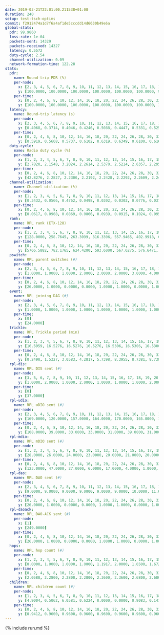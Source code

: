 ```yaml
---
date: 2019-03-21T22:01:00.211538+01:00
duration: 240
setup: test-tsch-optims
commit: f2912474a1d7f6a4af1de5cccdd14d6630b49e6a
global-stats:
  pdr: 99.9860
  loss-rate: 1e-04
  packets-sent: 14329
  packets-received: 14327
  latency: 0.5572
  duty-cycle: 2.54
  channel-utilization: 0.09
  network-formation-time: 122.28
stats:
  pdr:
    name: Round-trip PDR (%)
    per-node:
      x: [2, 3, 4, 5, 6, 7, 8, 9, 10, 11, 12, 13, 14, 15, 16, 17, 18, 19, 20, 21, 22, 23, 24, 25]
      y: [100.0000, 100.0000, 100.0000, 100.0000, 100.0000, 100.0000, 99.8395, 100.0000, 100.0000, 100.0000, 100.0000, 100.0000, 99.8377, 100.0000, 100.0000, 100.0000, 100.0000, 100.0000, 100.0000, 100.0000, 100.0000, 100.0000, 100.0000, 100.0000]
    per-time:
      x: [0, 2, 4, 6, 8, 10, 12, 14, 16, 18, 20, 22, 24, 26, 28, 30, 32, 34, 36, 38, 40, 42, 44, 46, 48, 50, 52, 54, 56, 58, 60, 62, 64, 66, 68, 70, 72, 74, 76, 78, 80, 82, 84, 86, 88, 90, 92, 94, 96, 98, 100, 102, 104, 106, 108, 110, 112, 114, 116, 118, 120, 122, 124, 126, 128, 130, 132, 134, 136, 138, 140, 142, 144, 146, 148, 150, 152, 154, 156, 158, 160, 162, 164, 166, 168, 170, 172, 174, 176, 178, 180, 182, 184, 186, 188, 190, 192, 194, 196, 198, 200, 202, 204, 206, 208, 210, 212, 214, 216, 218, 220, 222, 224, 226, 228, 230, 232, 234, 236, 238]
      y: [100.0000, 100.0000, 100.0000, 100.0000, 100.0000, 100.0000, 100.0000, 100.0000, 100.0000, 100.0000, 100.0000, 100.0000, 100.0000, 100.0000, 100.0000, 100.0000, 100.0000, 100.0000, 100.0000, 100.0000, 100.0000, 100.0000, 100.0000, 100.0000, 100.0000, 100.0000, 100.0000, 100.0000, 100.0000, 100.0000, 100.0000, 99.1667, 100.0000, 100.0000, 100.0000, 100.0000, 100.0000, 100.0000, 99.1667, 100.0000, 100.0000, 100.0000, 100.0000, 100.0000, 100.0000, 100.0000, 100.0000, 100.0000, 100.0000, 100.0000, 100.0000, 100.0000, 100.0000, 100.0000, 100.0000, 100.0000, 100.0000, 100.0000, 100.0000, 100.0000, 100.0000, 100.0000, 100.0000, 100.0000, 100.0000, 100.0000, 100.0000, 100.0000, 100.0000, 100.0000, 100.0000, 100.0000, 100.0000, 100.0000, 100.0000, 100.0000, 100.0000, 100.0000, 100.0000, 100.0000, 100.0000, 100.0000, 100.0000, 100.0000, 100.0000, 100.0000, 100.0000, 100.0000, 100.0000, 100.0000, 100.0000, 100.0000, 100.0000, 100.0000, 100.0000, 100.0000, 100.0000, 100.0000, 100.0000, 100.0000, 100.0000, 100.0000, 100.0000, 100.0000, 100.0000, 100.0000, 100.0000, 100.0000, 100.0000, 100.0000, 100.0000, 100.0000, 100.0000, 100.0000, 100.0000, 100.0000, 100.0000, 100.0000, 100.0000, 100.0000]
  latency:
    name: Round-trip latency (s)
    per-node:
      x: [2, 3, 4, 5, 6, 7, 8, 9, 10, 11, 12, 13, 14, 15, 16, 17, 18, 19, 20, 21, 22, 23, 24, 25]
      y: [0.4068, 0.3714, 0.4046, 0.4246, 0.5088, 0.4447, 0.5331, 0.5257, 0.5106, 0.6002, 0.5219, 0.4559, 0.6169, 0.5417, 0.5635, 0.5588, 0.6176, 0.6332, 0.6000, 0.6322, 0.6529, 0.7541, 0.7709, 0.7117]
    per-time:
      x: [0, 2, 4, 6, 8, 10, 12, 14, 16, 18, 20, 22, 24, 26, 28, 30, 32, 34, 36, 38, 40, 42, 44, 46, 48, 50, 52, 54, 56, 58, 60, 62, 64, 66, 68, 70, 72, 74, 76, 78, 80, 82, 84, 86, 88, 90, 92, 94, 96, 98, 100, 102, 104, 106, 108, 110, 112, 114, 116, 118, 120, 122, 124, 126, 128, 130, 132, 134, 136, 138, 140, 142, 144, 146, 148, 150, 152, 154, 156, 158, 160, 162, 164, 166, 168, 170, 172, 174, 176, 178, 180, 182, 184, 186, 188, 190, 192, 194, 196, 198, 200, 202, 204, 206, 208, 210, 212, 214, 216, 218, 220, 222, 224, 226, 228, 230, 232, 234, 236, 238]
      y: [0.5919, 0.5668, 0.5737, 0.6102, 0.6319, 0.6349, 0.6100, 0.6162, 0.5908, 0.6210, 0.6036, 0.5945, 0.5843, 0.6099, 0.5963, 0.6122, 0.5947, 0.5938, 0.5803, 0.5892, 0.5742, 0.5759, 0.5807, 0.6040, 0.5590, 0.5849, 0.5669, 0.5536, 0.5901, 0.5437, 0.5552, 0.5947, 0.5814, 0.5843, 0.5738, 0.5503, 0.5777, 0.5607, 0.5429, 0.5695, 0.5702, 0.5735, 0.5614, 0.5821, 0.5626, 0.5627, 0.5597, 0.5648, 0.5476, 0.5567, 0.5665, 0.5697, 0.5597, 0.5714, 0.5658, 0.5522, 0.5518, 0.5485, 0.5746, 0.5355, 0.5450, 0.5717, 0.5581, 0.5531, 0.5705, 0.5543, 0.5417, 0.5502, 0.5541, 0.5473, 0.5593, 0.5369, 0.5559, 0.5349, 0.5493, 0.5546, 0.5531, 0.5564, 0.5332, 0.5438, 0.5452, 0.5484, 0.5421, 0.5385, 0.5290, 0.5263, 0.5315, 0.5400, 0.5448, 0.5415, 0.5216, 0.5386, 0.5360, 0.5284, 0.5248, 0.5309, 0.5345, 0.5186, 0.5252, 0.5263, 0.5438, 0.5327, 0.5054, 0.5201, 0.5159, 0.5288, 0.5212, 0.5278, 0.5236, 0.5226, 0.5200, 0.5240, 0.5303, 0.5243, 0.5313, 0.5158, 0.5268, 0.5230, 0.5346, 0.4912]
  duty-cycle:
    name: Radio duty cycle (%)
    per-node:
      x: [1, 2, 3, 4, 5, 6, 7, 8, 9, 10, 11, 12, 13, 14, 15, 16, 17, 18, 19, 20, 21, 22, 23, 24, 25]
      y: [2.7820, 2.1548, 3.2024, 2.2614, 2.5370, 2.5214, 2.6357, 2.2956, 2.3511, 2.3298, 2.4279, 2.4311, 2.8477, 2.4842, 2.6767, 2.4170, 2.4045, 2.4731, 2.5957, 2.7988, 2.5318, 2.5645, 2.5380, 2.7000, 2.6000]
    per-time:
      x: [0, 2, 4, 6, 8, 10, 12, 14, 16, 18, 20, 22, 24, 26, 28, 30, 32, 34, 36, 38, 40, 42, 44, 46, 48, 50, 52, 54, 56, 58, 60, 62, 64, 66, 68, 70, 72, 74, 76, 78, 80, 82, 84, 86, 88, 90, 92, 94, 96, 98, 100, 102, 104, 106, 108, 110, 112, 114, 116, 118, 120, 122, 124, 126, 128, 130, 132, 134, 136, 138, 140, 142, 144, 146, 148, 150, 152, 154, 156, 158, 160, 162, 164, 166, 168, 170, 172, 174, 176, 178, 180, 182, 184, 186, 188, 190, 192, 194, 196, 198, 200, 202, 204, 206, 208, 210, 212, 214, 216, 218, 220, 222, 224, 226, 228, 230, 232, 234, 236, 238, 240]
      y: [42.8276, 2.2827, 2.2300, 2.2192, 2.2428, 2.2292, 2.2609, 2.2438, 2.2585, 2.2380, 2.2331, 2.2316, 2.2359, 2.2249, 2.2603, 2.2475, 2.2457, 2.2159, 2.2327, 2.2263, 2.2253, 2.2115, 2.2231, 2.2134, 2.2381, 2.1980, 2.2143, 2.2026, 2.1980, 2.2417, 2.1785, 2.2072, 2.2178, 2.2050, 2.2033, 2.1957, 2.1795, 2.2127, 2.1995, 2.1872, 2.2038, 2.2125, 2.2237, 2.2262, 2.2100, 2.2027, 2.2135, 2.1910, 2.2082, 2.2057, 2.2108, 2.2116, 2.2165, 2.2087, 2.2218, 2.2087, 2.1966, 2.2182, 2.2115, 2.2181, 2.1964, 2.1957, 2.2190, 2.2148, 2.2060, 2.1962, 2.2056, 2.2016, 2.1912, 2.1958, 2.2017, 2.2024, 2.2010, 2.2232, 2.1863, 2.1927, 2.2169, 2.2069, 2.2256, 2.1856, 2.1939, 2.1999, 2.1929, 2.1904, 2.1986, 2.1999, 2.1979, 2.1971, 2.1916, 2.1913, 2.1979, 2.1754, 2.1814, 2.1866, 2.1829, 2.1802, 2.1845, 2.1854, 2.1730, 2.1970, 2.1933, 2.1996, 2.1910, 2.1856, 2.1716, 2.1781, 2.1887, 2.1862, 2.1814, 2.1839, 2.1760, 2.1721, 2.1721, 2.1894, 2.1814, 2.1823, 2.1764, 2.1945, 2.1725, 2.1881, 2.1677]
  channel-utilization:
    name: Channel utilization (%)
    per-node:
      x: [1, 2, 3, 4, 5, 6, 7, 8, 9, 10, 11, 12, 13, 14, 15, 16, 17, 18, 19, 20, 21, 22, 23, 24, 25]
      y: [0.3432, 0.0566, 0.4762, 0.0498, 0.0302, 0.0302, 0.0776, 0.0378, 0.0397, 0.0690, 0.0324, 0.0493, 0.1747, 0.0312, 0.1581, 0.0520, 0.0544, 0.0488, 0.0448, 0.1050, 0.0385, 0.0321, 0.0333, 0.0309, 0.0324]
    per-time:
      x: [0, 2, 4, 6, 8, 10, 12, 14, 16, 18, 20, 22, 24, 26, 28, 30, 32, 34, 36, 38, 40, 42, 44, 46, 48, 50, 52, 54, 56, 58, 60, 62, 64, 66, 68, 70, 72, 74, 76, 78, 80, 82, 84, 86, 88, 90, 92, 94, 96, 98, 100, 102, 104, 106, 108, 110, 112, 114, 116, 118, 120, 122, 124, 126, 128, 130, 132, 134, 136, 138, 140, 142, 144, 146, 148, 150, 152, 154, 156, 158, 160, 162, 164, 166, 168, 170, 172, 174, 176, 178, 180, 182, 184, 186, 188, 190, 192, 194, 196, 198, 200, 202, 204, 206, 208, 210, 212, 214, 216, 218, 220, 222, 224, 226, 228, 230, 232, 234, 236, 238, 240]
      y: [0.0617, 0.0968, 0.0869, 0.0866, 0.0939, 0.0915, 0.1024, 0.0959, 0.0982, 0.0938, 0.0938, 0.0924, 0.0936, 0.0901, 0.1007, 0.0965, 0.0954, 0.0865, 0.0938, 0.0906, 0.0910, 0.0869, 0.0890, 0.0865, 0.0939, 0.0820, 0.0884, 0.0844, 0.0826, 0.0962, 0.0782, 0.0858, 0.0891, 0.0851, 0.0837, 0.0819, 0.0767, 0.0882, 0.0831, 0.0784, 0.0841, 0.0860, 0.0884, 0.0892, 0.0859, 0.0837, 0.0859, 0.0804, 0.0852, 0.0818, 0.0852, 0.0855, 0.0867, 0.0842, 0.0887, 0.0839, 0.0819, 0.0863, 0.0840, 0.0873, 0.0793, 0.0812, 0.0892, 0.0873, 0.0869, 0.0828, 0.0853, 0.0837, 0.0813, 0.0834, 0.0841, 0.0849, 0.0840, 0.0916, 0.0818, 0.0798, 0.0884, 0.0839, 0.0915, 0.0804, 0.0824, 0.0855, 0.0811, 0.0819, 0.0823, 0.0845, 0.0838, 0.0822, 0.0820, 0.0841, 0.0850, 0.0793, 0.0782, 0.0814, 0.0789, 0.0776, 0.0824, 0.0825, 0.0795, 0.0852, 0.0843, 0.0869, 0.0840, 0.0802, 0.0806, 0.0803, 0.0842, 0.0836, 0.0810, 0.0831, 0.0801, 0.0782, 0.0774, 0.0839, 0.0811, 0.0816, 0.0795, 0.0842, 0.0783, 0.0815, 0.0745]
  rank:
    name: RPL rank (ETX-128)
    per-node:
      x: [1, 2, 3, 4, 5, 6, 7, 8, 9, 10, 11, 12, 13, 14, 15, 16, 17, 18, 19, 20, 21, 22, 23, 24, 25]
      y: [128.0000, 258.7645, 263.3099, 316.3306, 557.9465, 402.9918, 628.0165, 420.1434, 531.8408, 449.1057, 585.7837, 669.4856, 409.4174, 589.2590, 720.2459, 777.3086, 481.1844, 600.0239, 603.2218, 562.3210, 618.6763, 662.6506, 732.2886, 744.9352, 779.1205]
    per-time:
      x: [0, 2, 4, 6, 8, 10, 12, 14, 16, 18, 20, 22, 24, 26, 28, 30, 32, 34, 36, 38, 40, 42, 44, 46, 48, 50, 52, 54, 56, 58, 60, 62, 64, 66, 68, 70, 72, 74, 76, 78, 80, 82, 84, 86, 88, 90, 92, 94, 96, 98, 100, 102, 104, 106, 108, 110, 112, 114, 116, 118, 120, 122, 124, 126, 128, 130, 132, 134, 136, 138, 140, 142, 144, 146, 148, 150, 152, 154, 156, 158, 160, 162, 164, 166, 168, 170, 172, 174, 176, 178, 180, 182, 184, 186, 188, 190, 192, 194, 196, 198, 200, 202, 204, 206, 208, 210, 212, 214, 216, 218, 220, 222, 224, 226, 228, 230, 232, 234, 236, 238, 240]
      y: [5766.5882, 782.1765, 624.4200, 593.6000, 567.6275, 576.6471, 604.3600, 585.8627, 540.6078, 526.4800, 561.5200, 548.6000, 557.9412, 551.0392, 574.5490, 549.4200, 547.8800, 542.7200, 545.4000, 531.9811, 510.5400, 510.5000, 516.6000, 508.8431, 511.5400, 513.8627, 513.9600, 526.5200, 523.8077, 515.3137, 502.3400, 508.9434, 508.0800, 509.5882, 517.3600, 517.3077, 502.4118, 505.1765, 497.3333, 490.0769, 478.3600, 474.1600, 480.7600, 487.2000, 481.3137, 472.9000, 475.4600, 481.5000, 482.3333, 462.3800, 467.0192, 460.4400, 456.5800, 460.0000, 447.7000, 442.3400, 442.9000, 439.1400, 448.0980, 461.5000, 474.9020, 469.9200, 478.4600, 482.7170, 469.5962, 463.9800, 463.1765, 447.7600, 453.0000, 452.9020, 447.5800, 447.6000, 444.7000, 457.9231, 456.8039, 448.3600, 452.2200, 452.8600, 450.8824, 443.5400, 449.4314, 450.3846, 444.6400, 450.1800, 452.5200, 447.3725, 443.2800, 444.6200, 446.3725, 447.0588, 446.6667, 446.1961, 443.6038, 446.0400, 449.4200, 450.1961, 440.8600, 439.5600, 440.1200, 448.2941, 446.7059, 451.5000, 450.7647, 442.8800, 448.7000, 442.7600, 449.3922, 446.9038, 440.6078, 448.0377, 438.3200, 434.7800, 432.5400, 439.9600, 442.6471, 436.8627, 437.7000, 440.7843, 437.6538, 446.0600, 443.5200]
  pswitch:
    name: RPL parent switches (#)
    per-node:
      x: [2, 3, 4, 5, 6, 7, 8, 9, 10, 11, 12, 13, 14, 15, 16, 17, 18, 19, 20, 21, 22, 23, 24, 25]
      y: [1.0000, 1.0000, 1.0000, 2.0000, 2.0000, 2.0000, 3.0000, 4.0000, 5.0000, 5.0000, 2.0000, 1.0000, 10.0000, 3.0000, 2.0000, 3.0000, 10.0000, 8.0000, 3.0000, 1.0000, 9.0000, 6.0000, 7.0000, 9.0000]
    per-time:
      x: [0, 2, 4, 6, 8, 10, 12, 14, 16, 18, 20, 22, 24, 26, 28, 30, 32, 34, 36, 38, 40, 42, 44, 46, 48, 50, 52, 54, 56, 58, 60, 62, 64, 66, 68, 70, 72, 74, 76, 78, 80, 82, 84, 86, 88, 90, 92, 94, 96, 98, 100, 102, 104, 106, 108, 110, 112, 114, 116, 118, 120, 122, 124, 126, 128, 130, 132, 134, 136, 138, 140, 142, 144, 146, 148, 150, 152, 154, 156, 158, 160, 162, 164, 166, 168, 170, 172, 174, 176, 178, 180, 182, 184, 186, 188, 190, 192, 194, 196, 198, 200, 202, 204, 206, 208, 210, 212, 214, 216, 218, 220, 222, 224, 226, 228, 230, 232, 234, 236]
      y: [26.0000, 1.0000, 0.0000, 0.0000, 1.0000, 1.0000, 0.0000, 1.0000, 1.0000, 0.0000, 0.0000, 0.0000, 1.0000, 1.0000, 1.0000, 0.0000, 0.0000, 0.0000, 0.0000, 3.0000, 0.0000, 2.0000, 0.0000, 1.0000, 0.0000, 1.0000, 0.0000, 0.0000, 2.0000, 1.0000, 0.0000, 3.0000, 0.0000, 1.0000, 0.0000, 2.0000, 1.0000, 1.0000, 1.0000, 2.0000, 0.0000, 0.0000, 0.0000, 0.0000, 1.0000, 0.0000, 0.0000, 0.0000, 1.0000, 0.0000, 2.0000, 0.0000, 0.0000, 1.0000, 0.0000, 0.0000, 0.0000, 0.0000, 1.0000, 0.0000, 1.0000, 0.0000, 0.0000, 3.0000, 2.0000, 0.0000, 1.0000, 0.0000, 0.0000, 1.0000, 0.0000, 0.0000, 0.0000, 2.0000, 1.0000, 0.0000, 0.0000, 0.0000, 1.0000, 0.0000, 1.0000, 2.0000, 0.0000, 0.0000, 0.0000, 1.0000, 0.0000, 0.0000, 1.0000, 1.0000, 1.0000, 1.0000, 3.0000, 0.0000, 0.0000, 1.0000, 0.0000, 0.0000, 0.0000, 1.0000, 1.0000, 0.0000, 1.0000, 0.0000, 0.0000, 0.0000, 1.0000, 2.0000, 1.0000, 3.0000, 0.0000, 0.0000, 0.0000, 0.0000, 1.0000, 1.0000, 0.0000, 1.0000, 2.0000]
  event:
    name: RPL joining DAG (#)
    per-node:
      x: [2, 3, 4, 5, 6, 7, 8, 9, 10, 11, 12, 13, 14, 15, 16, 17, 18, 19, 20, 21, 22, 23, 24, 25]
      y: [1.0000, 1.0000, 1.0000, 1.0000, 1.0000, 1.0000, 1.0000, 1.0000, 1.0000, 1.0000, 1.0000, 1.0000, 1.0000, 1.0000, 1.0000, 1.0000, 1.0000, 1.0000, 1.0000, 1.0000, 1.0000, 1.0000, 1.0000, 1.0000]
    per-time:
      x: [0]
      y: [24.0000]
  trickle:
    name: RPL Trickle period (min)
    per-node:
      x: [1, 2, 3, 4, 5, 6, 7, 8, 9, 10, 11, 12, 13, 14, 15, 16, 17, 18, 19, 20, 21, 22, 23, 24, 25]
      y: [16.5959, 16.5276, 16.5276, 16.5276, 16.5306, 16.5306, 16.5306, 16.5421, 16.5384, 16.5430, 16.6094, 16.4590, 16.5267, 16.5608, 16.3087, 16.5306, 16.5057, 16.5075, 16.5131, 16.4599, 16.4387, 16.5696, 15.7660, 15.7945, 15.7893]
    per-time:
      x: [0, 2, 4, 6, 8, 10, 12, 14, 16, 18, 20, 22, 24, 26, 28, 30, 32, 34, 36, 38, 40, 42, 44, 46, 48, 50, 52, 54, 56, 58, 60, 62, 64, 66, 68, 70, 72, 74, 76, 78, 80, 82, 84, 86, 88, 90, 92, 94, 96, 98, 100, 102, 104, 106, 108, 110, 112, 114, 116, 118, 120, 122, 124, 126, 128, 130, 132, 134, 136, 138, 140, 142, 144, 146, 148, 150, 152, 154, 156, 158, 160, 162, 164, 166, 168, 170, 172, 174, 176, 178, 180, 182, 184, 186, 188, 190, 192, 194, 196, 198, 200, 202, 204, 206, 208, 210, 212, 214, 216, 218, 220, 222, 224, 226, 228, 230, 232, 234, 236, 238, 240]
      y: [0.2490, 1.5327, 3.0583, 4.2817, 5.7398, 8.3955, 8.7381, 8.7381, 8.4088, 14.1230, 15.6849, 15.9034, 16.0199, 16.4483, 16.4483, 16.4277, 16.4277, 17.1267, 17.4763, 17.4763, 17.4763, 17.4763, 17.4763, 17.4763, 17.4763, 17.4763, 17.4763, 17.4763, 17.4763, 17.4763, 17.4763, 17.4763, 17.4763, 17.4763, 17.4763, 17.4763, 17.4763, 17.4763, 17.4763, 17.4763, 17.4763, 17.4763, 17.4763, 17.4763, 17.4763, 17.4763, 17.4763, 17.4763, 17.4763, 17.4763, 17.4763, 17.4763, 17.4763, 17.4763, 17.4763, 17.4763, 17.4763, 17.4763, 17.4763, 17.4763, 17.4763, 17.4763, 17.4763, 17.4763, 17.4763, 17.4763, 17.4763, 17.4763, 17.4763, 17.4763, 17.4763, 17.4763, 17.4763, 17.4763, 17.4763, 17.4763, 17.4763, 17.4763, 17.4763, 17.4763, 17.4763, 17.4763, 17.4763, 17.4763, 17.4763, 17.4763, 17.4763, 17.4763, 17.4763, 17.4763, 17.4763, 17.4763, 17.4763, 17.4763, 17.4763, 17.4763, 17.4763, 17.4763, 17.4763, 17.4763, 17.4763, 17.4763, 17.4763, 17.4763, 17.4763, 17.4763, 17.4763, 17.4763, 17.4763, 17.4763, 17.4763, 17.4763, 17.4763, 17.4763, 17.4763, 17.4763, 17.4763, 17.4763, 17.4763, 17.4763, 17.4763]
  rpl-dis:
    name: RPL DIS sent (#)
    per-node:
      x: [3, 5, 6, 7, 8, 9, 10, 11, 12, 13, 14, 15, 16, 17, 18, 19, 20, 21, 22, 23, 24, 25]
      y: [1.0000, 2.0000, 1.0000, 2.0000, 1.0000, 1.0000, 1.0000, 2.0000, 1.0000, 1.0000, 2.0000, 2.0000, 2.0000, 1.0000, 2.0000, 2.0000, 2.0000, 3.0000, 1.0000, 2.0000, 3.0000, 2.0000]
    per-time:
      x: [0]
      y: [37.0000]
  rpl-udio:
    name: RPL uDIO sent (#)
    per-node:
      x: [2, 3, 4, 5, 6, 7, 8, 9, 10, 11, 12, 13, 14, 15, 16, 17, 18, 19, 20, 21, 22, 23, 24, 25]
      y: [169.0000, 120.0000, 157.0000, 164.0000, 170.0000, 165.0000, 169.0000, 167.0000, 175.0000, 173.0000, 174.0000, 148.0000, 166.0000, 163.0000, 173.0000, 167.0000, 166.0000, 166.0000, 155.0000, 171.0000, 167.0000, 169.0000, 166.0000, 165.0000]
    per-time:
      x: [0, 2, 4, 6, 8, 10, 12, 14, 16, 18, 20, 22, 24, 26, 28, 30, 32, 34, 36, 38, 40, 42, 44, 46, 48, 50, 52, 54, 56, 58, 60, 62, 64, 66, 68, 70, 72, 74, 76, 78, 80, 82, 84, 86, 88, 90, 92, 94, 96, 98, 100, 102, 104, 106, 108, 110, 112, 114, 116, 118, 120, 122, 124, 126, 128, 130, 132, 134, 136, 138, 140, 142, 144, 146, 148, 150, 152, 154, 156, 158, 160, 162, 164, 166, 168, 170, 172, 174, 176, 178, 180, 182, 184, 186, 188, 190, 192, 194, 196, 198, 200, 202, 204, 206, 208, 210, 212, 214, 216, 218, 220, 222, 224, 226, 228, 230, 232, 234, 236, 238, 240]
      y: [108.0000, 39.0000, 33.0000, 33.0000, 31.0000, 39.0000, 31.0000, 28.0000, 37.0000, 34.0000, 34.0000, 35.0000, 36.0000, 30.0000, 31.0000, 40.0000, 33.0000, 33.0000, 32.0000, 32.0000, 30.0000, 32.0000, 35.0000, 36.0000, 26.0000, 33.0000, 30.0000, 30.0000, 28.0000, 31.0000, 34.0000, 28.0000, 36.0000, 33.0000, 31.0000, 33.0000, 32.0000, 35.0000, 33.0000, 29.0000, 30.0000, 32.0000, 34.0000, 30.0000, 32.0000, 32.0000, 35.0000, 30.0000, 33.0000, 29.0000, 31.0000, 33.0000, 30.0000, 34.0000, 34.0000, 32.0000, 31.0000, 27.0000, 32.0000, 32.0000, 28.0000, 39.0000, 31.0000, 30.0000, 36.0000, 31.0000, 32.0000, 32.0000, 31.0000, 34.0000, 30.0000, 31.0000, 34.0000, 38.0000, 29.0000, 34.0000, 32.0000, 33.0000, 34.0000, 28.0000, 32.0000, 35.0000, 30.0000, 35.0000, 32.0000, 31.0000, 37.0000, 31.0000, 32.0000, 27.0000, 32.0000, 34.0000, 32.0000, 26.0000, 34.0000, 33.0000, 27.0000, 33.0000, 31.0000, 35.0000, 30.0000, 38.0000, 27.0000, 33.0000, 29.0000, 32.0000, 32.0000, 33.0000, 35.0000, 30.0000, 26.0000, 31.0000, 34.0000, 30.0000, 31.0000, 31.0000, 32.0000, 37.0000, 26.0000, 32.0000, 13.0000]
  rpl-mdio:
    name: RPL mDIO sent (#)
    per-node:
      x: [1, 2, 3, 4, 5, 6, 7, 8, 9, 10, 11, 12, 13, 14, 15, 16, 17, 18, 19, 20, 21, 22, 23, 24, 25]
      y: [28.0000, 26.0000, 24.0000, 23.0000, 20.0000, 21.0000, 20.0000, 20.0000, 22.0000, 24.0000, 20.0000, 22.0000, 21.0000, 21.0000, 25.0000, 22.0000, 21.0000, 24.0000, 23.0000, 24.0000, 25.0000, 23.0000, 29.0000, 28.0000, 27.0000]
    per-time:
      x: [0, 2, 4, 6, 8, 10, 12, 14, 16, 18, 20, 22, 24, 26, 28, 30, 32, 34, 36, 38, 40, 42, 44, 46, 48, 50, 52, 54, 56, 58, 60, 62, 64, 66, 68, 70, 72, 74, 76, 78, 80, 82, 84, 86, 88, 90, 92, 94, 96, 98, 100, 102, 104, 106, 108, 110, 112, 114, 116, 118, 120, 122, 124, 126, 128, 130, 132, 134, 136, 138, 140, 142, 144, 146, 148, 150, 152, 154, 156, 158, 160, 162, 164, 166, 168, 170, 172, 174, 176, 178, 180, 182, 184, 186, 188, 190, 192, 194, 196, 198, 200, 202, 204, 206, 208, 210, 212, 214, 216, 218, 220, 222, 224, 226, 228, 230, 232, 234, 236, 238, 240]
      y: [123.0000, 47.0000, 27.0000, 6.0000, 17.0000, 4.0000, 1.0000, 8.0000, 18.0000, 12.0000, 3.0000, 0.0000, 2.0000, 4.0000, 6.0000, 5.0000, 5.0000, 6.0000, 0.0000, 0.0000, 0.0000, 0.0000, 6.0000, 5.0000, 10.0000, 4.0000, 0.0000, 0.0000, 0.0000, 0.0000, 0.0000, 8.0000, 2.0000, 7.0000, 5.0000, 3.0000, 0.0000, 0.0000, 0.0000, 2.0000, 5.0000, 5.0000, 7.0000, 5.0000, 1.0000, 0.0000, 0.0000, 0.0000, 1.0000, 12.0000, 3.0000, 5.0000, 4.0000, 0.0000, 0.0000, 0.0000, 0.0000, 9.0000, 7.0000, 2.0000, 6.0000, 1.0000, 0.0000, 0.0000, 0.0000, 0.0000, 6.0000, 7.0000, 2.0000, 8.0000, 2.0000, 0.0000, 0.0000, 0.0000, 2.0000, 6.0000, 2.0000, 8.0000, 6.0000, 1.0000, 0.0000, 0.0000, 0.0000, 4.0000, 3.0000, 6.0000, 9.0000, 3.0000, 0.0000, 0.0000, 0.0000, 0.0000, 4.0000, 4.0000, 8.0000, 6.0000, 3.0000, 0.0000, 0.0000, 0.0000, 1.0000, 5.0000, 5.0000, 8.0000, 5.0000, 1.0000, 0.0000, 0.0000, 0.0000, 1.0000, 7.0000, 4.0000, 7.0000, 5.0000, 1.0000, 0.0000, 0.0000, 0.0000, 5.0000, 2.0000, 7.0000]
  rpl-dao:
    name: RPL DAO sent (#)
    per-node:
      x: [2, 3, 4, 5, 6, 7, 8, 9, 10, 11, 12, 13, 14, 15, 16, 17, 18, 19, 20, 21, 22, 23, 24, 25]
      y: [9.0000, 9.0000, 9.0000, 9.0000, 9.0000, 9.0000, 10.0000, 11.0000, 11.0000, 11.0000, 10.0000, 9.0000, 12.0000, 10.0000, 9.0000, 10.0000, 12.0000, 13.0000, 10.0000, 9.0000, 13.0000, 11.0000, 11.0000, 13.0000]
    per-time:
      x: [0, 2, 4, 6, 8, 10, 12, 14, 16, 18, 20, 22, 24, 26, 28, 30, 32, 34, 36, 38, 40, 42, 44, 46, 48, 50, 52, 54, 56, 58, 60, 62, 64, 66, 68, 70, 72, 74, 76, 78, 80, 82, 84, 86, 88, 90, 92, 94, 96, 98, 100, 102, 104, 106, 108, 110, 112, 114, 116, 118, 120, 122, 124, 126, 128, 130, 132, 134, 136, 138, 140, 142, 144, 146, 148, 150, 152, 154, 156, 158, 160, 162, 164, 166, 168, 170, 172, 174, 176, 178, 180, 182, 184, 186, 188, 190, 192, 194, 196, 198, 200, 202, 204, 206, 208, 210, 212, 214, 216, 218, 220, 222, 224, 226, 228, 230, 232, 234, 236, 238, 240]
      y: [26.0000, 1.0000, 0.0000, 0.0000, 1.0000, 1.0000, 0.0000, 1.0000, 1.0000, 0.0000, 0.0000, 0.0000, 1.0000, 1.0000, 17.0000, 2.0000, 0.0000, 0.0000, 1.0000, 3.0000, 1.0000, 1.0000, 1.0000, 1.0000, 0.0000, 1.0000, 0.0000, 1.0000, 12.0000, 6.0000, 0.0000, 3.0000, 0.0000, 1.0000, 0.0000, 2.0000, 2.0000, 2.0000, 1.0000, 2.0000, 1.0000, 0.0000, 6.0000, 7.0000, 1.0000, 0.0000, 1.0000, 0.0000, 1.0000, 1.0000, 3.0000, 1.0000, 1.0000, 3.0000, 1.0000, 0.0000, 2.0000, 10.0000, 2.0000, 0.0000, 2.0000, 0.0000, 0.0000, 4.0000, 2.0000, 1.0000, 3.0000, 1.0000, 1.0000, 1.0000, 1.0000, 6.0000, 3.0000, 3.0000, 1.0000, 0.0000, 0.0000, 2.0000, 4.0000, 0.0000, 3.0000, 3.0000, 1.0000, 0.0000, 2.0000, 5.0000, 3.0000, 1.0000, 3.0000, 1.0000, 1.0000, 2.0000, 4.0000, 1.0000, 0.0000, 3.0000, 1.0000, 0.0000, 1.0000, 4.0000, 5.0000, 1.0000, 2.0000, 1.0000, 1.0000, 2.0000, 4.0000, 3.0000, 1.0000, 4.0000, 1.0000, 1.0000, 0.0000, 1.0000, 7.0000, 2.0000, 0.0000, 1.0000, 2.0000, 1.0000, 1.0000]
  rpl-daoack:
    name: RPL DAO-ACK sent (#)
    per-node:
      x: [1]
      y: [249.0000]
    per-time:
      x: [0, 2, 4, 6, 8, 10, 12, 14, 16, 18, 20, 22, 24, 26, 28, 30, 32, 34, 36, 38, 40, 42, 44, 46, 48, 50, 52, 54, 56, 58, 60, 62, 64, 66, 68, 70, 72, 74, 76, 78, 80, 82, 84, 86, 88, 90, 92, 94, 96, 98, 100, 102, 104, 106, 108, 110, 112, 114, 116, 118, 120, 122, 124, 126, 128, 130, 132, 134, 136, 138, 140, 142, 144, 146, 148, 150, 152, 154, 156, 158, 160, 162, 164, 166, 168, 170, 172, 174, 176, 178, 180, 182, 184, 186, 188, 190, 192, 194, 196, 198, 200, 202, 204, 206, 208, 210, 212, 214, 216, 218, 220, 222, 224, 226, 228, 230, 232, 234, 236, 238, 240]
      y: [26.0000, 1.0000, 0.0000, 0.0000, 1.0000, 1.0000, 0.0000, 1.0000, 1.0000, 0.0000, 0.0000, 0.0000, 1.0000, 1.0000, 17.0000, 2.0000, 0.0000, 0.0000, 1.0000, 3.0000, 1.0000, 1.0000, 1.0000, 1.0000, 0.0000, 1.0000, 0.0000, 1.0000, 12.0000, 6.0000, 0.0000, 3.0000, 0.0000, 1.0000, 0.0000, 2.0000, 2.0000, 2.0000, 1.0000, 2.0000, 1.0000, 0.0000, 6.0000, 7.0000, 1.0000, 0.0000, 1.0000, 0.0000, 1.0000, 1.0000, 3.0000, 1.0000, 1.0000, 3.0000, 1.0000, 0.0000, 2.0000, 10.0000, 2.0000, 0.0000, 2.0000, 0.0000, 0.0000, 4.0000, 2.0000, 1.0000, 3.0000, 1.0000, 1.0000, 1.0000, 1.0000, 6.0000, 3.0000, 3.0000, 1.0000, 0.0000, 0.0000, 2.0000, 4.0000, 0.0000, 3.0000, 3.0000, 1.0000, 0.0000, 2.0000, 5.0000, 3.0000, 1.0000, 3.0000, 1.0000, 1.0000, 2.0000, 4.0000, 1.0000, 0.0000, 3.0000, 1.0000, 0.0000, 1.0000, 4.0000, 5.0000, 1.0000, 2.0000, 1.0000, 1.0000, 2.0000, 4.0000, 3.0000, 1.0000, 4.0000, 1.0000, 1.0000, 0.0000, 1.0000, 7.0000, 2.0000, 0.0000, 1.0000, 2.0000, 1.0000, 1.0000]
  hops:
    name: RPL hop count (#)
    per-node:
      x: [1, 2, 3, 4, 5, 6, 7, 8, 9, 10, 11, 12, 13, 14, 15, 16, 17, 18, 19, 20, 21, 22, 23, 24, 25]
      y: [0.0000, 1.0000, 1.0000, 1.0000, 1.1917, 2.0000, 1.6500, 1.6722, 2.4458, 1.5809, 2.7375, 2.0000, 2.0000, 2.6722, 2.2917, 2.0000, 2.3320, 3.2863, 3.2042, 3.0042, 3.2917, 3.1000, 4.1250, 4.0958, 4.1500]
    per-time:
      x: [0, 2, 4, 6, 8, 10, 12, 14, 16, 18, 20, 22, 24, 26, 28, 30, 32, 34, 36, 38, 40, 42, 44, 46, 48, 50, 52, 54, 56, 58, 60, 62, 64, 66, 68, 70, 72, 74, 76, 78, 80, 82, 84, 86, 88, 90, 92, 94, 96, 98, 100, 102, 104, 106, 108, 110, 112, 114, 116, 118, 120, 122, 124, 126, 128, 130, 132, 134, 136, 138, 140, 142, 144, 146, 148, 150, 152, 154, 156, 158, 160, 162, 164, 166, 168, 170, 172, 174, 176, 178, 180, 182, 184, 186, 188, 190, 192, 194, 196, 198, 200, 202, 204, 206, 208, 210, 212, 214, 216, 218, 220, 222, 224, 226, 228, 230, 232, 234, 236, 238, 240]
      y: [2.0588, 2.2800, 2.2800, 2.2800, 2.3600, 2.3600, 2.6800, 2.6800, 2.5200, 2.4800, 2.4800, 2.4800, 2.4800, 2.4400, 2.4800, 2.5200, 2.5200, 2.5200, 2.5200, 2.5200, 2.5200, 2.4800, 2.4400, 2.4200, 2.4000, 2.4000, 2.3200, 2.3200, 2.3000, 2.2400, 2.2400, 2.2800, 2.3200, 2.3000, 2.2800, 2.2400, 2.2000, 2.1600, 2.2000, 2.2200, 2.2400, 2.2400, 2.2400, 2.2400, 2.2600, 2.2800, 2.2800, 2.2800, 2.2800, 2.2800, 2.3000, 2.3200, 2.3200, 2.3200, 2.3200, 2.3200, 2.3200, 2.3200, 2.3200, 2.3200, 2.3200, 2.3200, 2.3200, 2.3200, 2.3200, 2.3200, 2.3200, 2.3200, 2.3200, 2.3200, 2.3200, 2.3200, 2.3200, 2.3200, 2.3200, 2.3200, 2.3200, 2.3200, 2.3000, 2.2800, 2.2800, 2.2800, 2.2800, 2.2800, 2.2800, 2.2800, 2.2800, 2.2800, 2.2800, 2.2800, 2.2800, 2.2600, 2.2400, 2.2400, 2.2400, 2.2400, 2.2400, 2.2400, 2.2400, 2.2400, 2.2400, 2.2400, 2.2400, 2.2400, 2.2400, 2.2400, 2.2400, 2.2400, 2.2400, 2.2400, 2.2400, 2.2400, 2.2400, 2.2400, 2.2400, 2.2400, 2.2400, 2.2400, 2.2400, 2.2400, 2.2400]
  children:
    name: RPL children count (#)
    per-node:
      x: [1, 2, 3, 4, 5, 6, 7, 8, 9, 10, 11, 12, 13, 14, 15, 16, 17, 18, 19, 20, 21, 22, 23, 24, 25]
      y: [4.9004, 0.5062, 6.0581, 0.6224, 0.0000, 0.0000, 0.9083, 0.1411, 0.1500, 0.9959, 0.0000, 0.6250, 2.1125, 0.0000, 2.7667, 0.5042, 0.3776, 0.5187, 0.3708, 2.1625, 0.1917, 0.0000, 0.0625, 0.0000, 0.0000]
    per-time:
      x: [0, 2, 4, 6, 8, 10, 12, 14, 16, 18, 20, 22, 24, 26, 28, 30, 32, 34, 36, 38, 40, 42, 44, 46, 48, 50, 52, 54, 56, 58, 60, 62, 64, 66, 68, 70, 72, 74, 76, 78, 80, 82, 84, 86, 88, 90, 92, 94, 96, 98, 100, 102, 104, 106, 108, 110, 112, 114, 116, 118, 120, 122, 124, 126, 128, 130, 132, 134, 136, 138, 140, 142, 144, 146, 148, 150, 152, 154, 156, 158, 160, 162, 164, 166, 168, 170, 172, 174, 176, 178, 180, 182, 184, 186, 188, 190, 192, 194, 196, 198, 200, 202, 204, 206, 208, 210, 212, 214, 216, 218, 220, 222, 224, 226, 228, 230, 232, 234, 236, 238, 240]
      y: [0.9412, 0.9600, 0.9600, 0.9600, 0.9600, 0.9600, 0.9600, 0.9600, 0.9600, 0.9600, 0.9600, 0.9600, 0.9600, 0.9600, 0.9600, 0.9600, 0.9600, 0.9600, 0.9600, 0.9600, 0.9600, 0.9600, 0.9600, 0.9600, 0.9600, 0.9600, 0.9600, 0.9600, 0.9600, 0.9600, 0.9600, 0.9600, 0.9600, 0.9600, 0.9600, 0.9600, 0.9600, 0.9600, 0.9600, 0.9600, 0.9600, 0.9600, 0.9600, 0.9600, 0.9600, 0.9600, 0.9600, 0.9600, 0.9600, 0.9600, 0.9600, 0.9600, 0.9600, 0.9600, 0.9600, 0.9600, 0.9600, 0.9600, 0.9600, 0.9600, 0.9600, 0.9600, 0.9600, 0.9600, 0.9600, 0.9600, 0.9600, 0.9600, 0.9600, 0.9600, 0.9600, 0.9600, 0.9600, 0.9600, 0.9600, 0.9600, 0.9600, 0.9600, 0.9600, 0.9600, 0.9600, 0.9600, 0.9600, 0.9600, 0.9600, 0.9600, 0.9600, 0.9600, 0.9600, 0.9600, 0.9600, 0.9600, 0.9600, 0.9600, 0.9600, 0.9600, 0.9600, 0.9600, 0.9600, 0.9600, 0.9600, 0.9600, 0.9600, 0.9600, 0.9600, 0.9600, 0.9600, 0.9600, 0.9600, 0.9600, 0.9600, 0.9600, 0.9600, 0.9600, 0.9600, 0.9600, 0.9600, 0.9600, 0.9600, 0.9600, 0.9600]
---
```


{% include run.md %}
